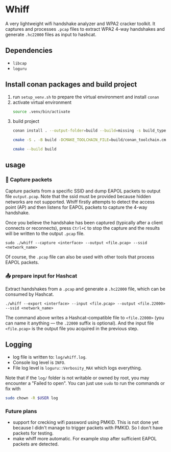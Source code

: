 # Whiff

A very lightweight wifi handshake analyzer and WPA2 cracker toolkit. It captures and processes `.pcap` files to extract WPA2 4-way handshakes and generate `.hc22000` files as input to hashcat.


## Dependencies

- `libcap` 
- `loguru`

## Install conan packages and build project

1. run `setup_venv.sh` to prepare the virtual environment and install `conan`
2. activate virtual environment
    ```bash
    source .venv/bin/activate
    ```
3. build project
    ```bash
    conan install . --output-folder=build --build=missing -s build_type=Debug
    
    cmake -S . -B build -DCMAKE_TOOLCHAIN_FILE=build/conan_toolchain.cmake -DCMAKE_PREFIX_PATH=build   -DCMAKE_BUILD_TYPE=Debug

    cmake --build build
    ```

## usage

### 📡 Capture packets 

Capture packets from a specific SSID and dump EAPOL packets to output file `output.pcap`. Note that the ssid must be provided because hidden networks are not supported. Whiff firstly attempts to detect the access point (AP) and then listens for EAPOL packets to capture the 4-way handshake. 

Once you believe the handshake has been captured (typically after a client connects or reconnects), press `Ctrl+C` to stop the capture and the results will be written to the output `.pcap` file.
```
sudo ./whiff --capture <interface> --output <file.pcap> --ssid <network_name>
```
Of course, the `.pcap` file can also be used with other tools that process EAPOL packets.

### 📤 prepare input for Hashcat

Extract handshakes from a `.pcap` and generate a `.hc22000` file, which can be consumed by Hashcat.
```
./whiff --export <interface> --input <file.pcap> --output <file.22000> --ssid <network_name>
```
The command above writes a Hashcat-compatible file to `<file.22000>` (you can name it anything — the `.22000` suffix is optional). And the input file `<file.pcap>` is the output file you acquired in the previous step.

## Logging
- log file is written to: `log/whiff.log`.
- Console log level is `INFO`.
- File log level is `loguru::Verbosity_MAX` which logs everything.

Note that if the `log/` folder is not writable or owned by root, you may encounter a "Failed to open". You can just use `sudo` to run the commands or fix with 

```bash
sudo chown -R $USER log
```


### Future plans
- support for crecking wifi password using PMKID. This is not done yet because I didn't manage to trigger packets with PMKID. So I don't have packets for testing.
- make whiff more automatic. For example stop after sufficient EAPOL packets are detected.